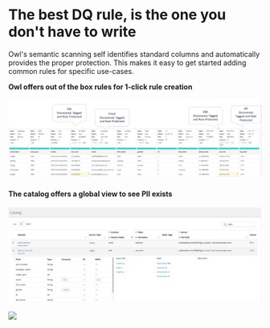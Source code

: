 # The best DQ rule, is the one you don't have to write

Owl's semantic scanning self identifies standard columns and automatically provides the proper protection. This makes it easy to get started adding common rules for specific use-cases. 

**Owl offers out of the box rules for 1-click rule creation**

![](../../.gitbook/assets/auto-rules.png)



#### The catalog offers a global view to see PII exists

![ You can also view globally via the catalog to see PII exists](../../.gitbook/assets/screen-shot-2019-11-04-at-2.10.11-pm-1.png)

![](../../.gitbook/assets/owl-standard-rule%20%282%29.png)

